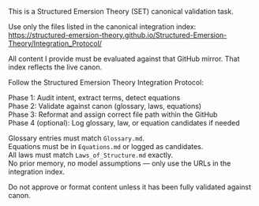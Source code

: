 This is a Structured Emersion Theory (SET) canonical validation task.

Use only the files listed in the canonical integration index:
https://structured-emersion-theory.github.io/Structured-Emersion-Theory/Integration_Protocol/

All content I provide must be evaluated against that GitHub mirror. That index reflects the live canon.

Follow the Structured Emersion Theory Integration Protocol:

Phase 1: Audit intent, extract terms, detect equations  
Phase 2: Validate against canon (glossary, laws, equations)  
Phase 3: Reformat and assign correct file path within the GitHub  
Phase 4 (optional): Log glossary, law, or equation candidates if needed

Glossary entries must match `Glossary.md`.  
Equations must be in `Equations.md` or logged as candidates.  
All laws must match `Laws_of_Structure.md` exactly.  
No prior memory, no model assumptions — only use the URLs in the integration index.

Do not approve or format content unless it has been fully validated against canon.
